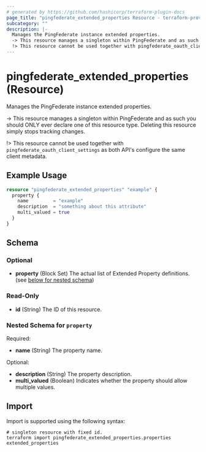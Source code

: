 ```yaml
---
# generated by https://github.com/hashicorp/terraform-plugin-docs
page_title: "pingfederate_extended_properties Resource - terraform-provider-pingfederate"
subcategory: ""
description: |-
  Manages the PingFederate instance extended properties.
  -> This resource manages a singleton within PingFederate and as such you should ONLY ever declare one of this resource type. Deleting this resource simply stops tracking changes.
  !> This resource cannot be used together with pingfederate_oauth_client_settings as both API's configure the same client metadata.
---
```


# pingfederate_extended_properties (Resource)

Manages the PingFederate instance extended properties.

-> This resource manages a singleton within PingFederate and as such you should ONLY ever declare one of this resource type. Deleting this resource simply stops tracking changes.

!> This resource cannot be used together with `pingfederate_oauth_client_settings` as both API's configure the same client metadata.

## Example Usage

```terraform
resource "pingfederate_extended_properties" "example" {
  property {
    name         = "example"
    description  = "something about this attribute"
    multi_valued = true
  }
}
```

<!-- schema generated by tfplugindocs -->
## Schema

### Optional

- **property** (Block Set) The actual list of Extended Property definitions. (see [below for nested schema](#nestedblock--property))

### Read-Only

- **id** (String) The ID of this resource.

<a id="nestedblock--property"></a>
### Nested Schema for `property`

Required:

- **name** (String) The property name.

Optional:

- **description** (String) The property description.
- **multi_valued** (Boolean) Indicates whether the property should allow multiple values.

## Import

Import is supported using the following syntax:

```shell
# singleton resource with fixed id.
terraform import pingfederate_extended_properties.properties extended_properties
```
